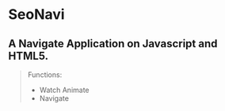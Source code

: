 # SeoNavi
## A Navigate Application on Javascript and HTML5.
> Functions:
> * Watch Animate
> * Navigate
